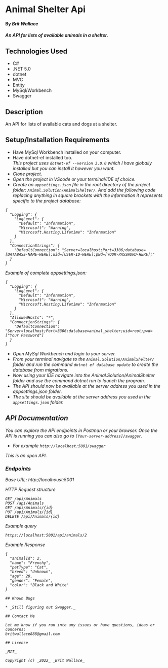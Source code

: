 # Animal Shelter Api

#### By _**Brit Wallace**_

#### _An API for lists of available animals in a shelter._

## Technologies Used

* C#
* .NET 5.0
* dotnet
* MVC
* Entity
* MySql/Workbench
* Swagger

## Description

An API for lists of available cats and dogs at a shelter.

## Setup/Installation Requirements

* Have MySql Workbench installed on your computer.
* Have dotnet-ef installed too.<br>
<em>This project uses <code>dotnet-ef --version 3.0.0</code> which I have globally installed but you can install it however you want. 
* Clone project.
* Open the project in VScode or your terminal/IDE of choice.
* Create an <code>appsettings.json</code> file in the root directory of the project folder: <code>Animal.Solution/AnimalShelter/</code>. And add the following code replacing anything in square brackets with the information it represents specific to the project database:
```
{
  "Logging": {
    "LogLevel": {
      "Default": "Information",
      "Microsoft": "Warning",
      "Microsoft.Hosting.Lifetime": "Information"
    }
  },
  "ConnectionStrings": {
    "DefaultConnection": "Server=localhost;Port=3306;database=[DATABASE-NAME-HERE];uid=[USER-ID-HERE];pwd=[YOUR-PASSWORD-HERE];"
  }
}

```

Example of complete appsettings.json:
```
{
  "Logging": {
    "LogLevel": {
      "Default": "Information",
      "Microsoft": "Warning",
      "Microsoft.Hosting.Lifetime": "Information"
    }
  },
  "AllowedHosts": "*",
  "ConnectionStrings": {
    "DefaultConnection": "Server=localhost;Port=3306;database=animal_shelter;uid=root;pwd=["Your Password"]
  }
}

```

* Open MySql Workbench and login to your server.
* From your terminal navigate to the <code>Animal.Solution/AnimalShelter/</code> folder and run the command <code>dotnet ef database update</code> to create the database from migrations.
* Now using your IDE navigate into the Animal.Solution/AnimalShelter folder and use the command dotnet run to launch the program.
* The API should now be available at the server address you used in the appsettings.json folder.
* The site should be available at the server address you used in the <code>appsettings.json</code> folder.

## API Documentation
You can explore the API endpoints in Postman or your browser. Once the API is running you can also go to <code>[Your-server-address]/swagger</code>.  
* For example <code>http://localhost:5001/swagger</code>

This is an open API. 

### Endpoints
Base URL: http://localhoust:5001

HTTP Request structure
```
GET /api/Animals
POST /api/Animals
GET /api/Animals/{id}
PUT /api/Animals/{id}
DELETE /api/Animals/{id}
```

Example query
```
https://localhost:5001/api/animals/2
```

Example Response
```
{
  "animalId": 2,
  "name": "Frenchy",
  "petType": "Cat",
  "breed": "Unknown",
  "age": 20,
  "gender": "Female",
  "color": "Black and White"
}
```


```
## Known Bugs

* _Still figuring out Swagger._

## Contact Me

Let me know if you run into any issues or have questions, ideas or concerns:  
britwallace888@gmail.com

## License

_MIT_

Copyright (c) _2022_ _Brit Wallace_